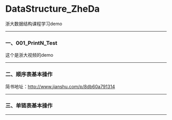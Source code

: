 # DataStructure_ZheDa
浙大数据结构课程学习demo

----------------
### 一、001_PrintN_Test
这个是浙大视频的demo

----------

### 二、顺序表基本操作
简书地址：http://www.jianshu.com/p/8db60a791314

-----------

### 三、单链表基本操作

------------

